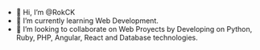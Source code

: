 - 👋 Hi, I’m @RokCK
- 🌱 I’m currently learning Web Development.
- 💞️ I’m looking to collaborate on Web Proyects by Developing on Python, Ruby, PHP, Angular, React and Database technologies.

<!---
RokCK/RokCK is a ✨ special ✨ repository because its `README.md` (this file) appears on your GitHub profile.
You can click the Preview link to take a look at your changes.
--->
